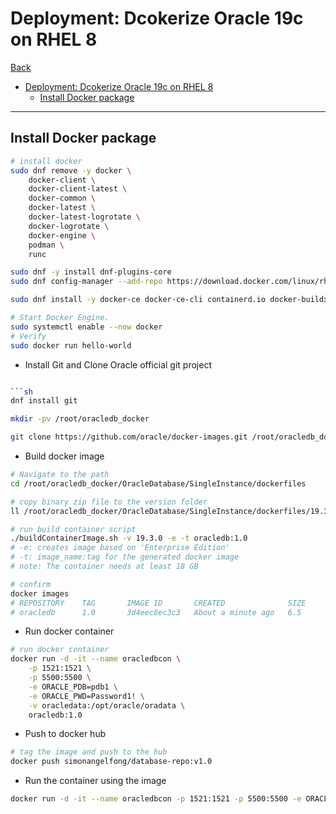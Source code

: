 # Deployment: Dcokerize Oracle 19c on RHEL 8

[Back](../README.md)

- [Deployment: Dcokerize Oracle 19c on RHEL 8](#deployment-dcokerize-oracle-19c-on-rhel-8)
  - [Install Docker package](#install-docker-package)

---

## Install Docker package

```sh
# install docker
sudo dnf remove -y docker \
    docker-client \
    docker-client-latest \
    docker-common \
    docker-latest \
    docker-latest-logrotate \
    docker-logrotate \
    docker-engine \
    podman \
    runc

sudo dnf -y install dnf-plugins-core
sudo dnf config-manager --add-repo https://download.docker.com/linux/rhel/docker-ce.repo

sudo dnf install -y docker-ce docker-ce-cli containerd.io docker-buildx-plugin docker-compose-plugin

# Start Docker Engine.
sudo systemctl enable --now docker
# Verify
sudo docker run hello-world
```

- Install Git and Clone Oracle official git project

````sh

```sh
dnf install git

mkdir -pv /root/oracledb_docker

git clone https://github.com/oracle/docker-images.git /root/oracledb_docker
````

- Build docker image

```sh
# Navigate to the path
cd /root/oracledb_docker/OracleDatabase/SingleInstance/dockerfiles

# copy binary zip file to the version folder
ll /root/oracledb_docker/OracleDatabase/SingleInstance/dockerfiles/19.3.0/LINUX.X64_193000_db_home.zip

# run build container script
./buildContainerImage.sh -v 19.3.0 -e -t oracledb:1.0
# -e: creates image based on 'Enterprise Edition'
# -t: image_name:tag for the generated docker image
# note: The container needs at least 18 GB

# confirm
docker images
# REPOSITORY    TAG       IMAGE ID       CREATED              SIZE
# oracledb      1.0       3d4eec6ec3c3   About a minute ago   6.5
```

- Run docker container

```sh
# run docker container
docker run -d -it --name oracledbcon \
    -p 1521:1521 \
    -p 5500:5500 \
    -e ORACLE_PDB=pdb1 \
    -e ORACLE_PWD=Password1! \
    -v oracledata:/opt/oracle/oradata \
    oracledb:1.0
```

- Push to docker hub

```sh
# tag the image and push to the hub
docker push simonangelfong/database-repo:v1.0
```

- Run the container using the image

```sh
docker run -d -it --name oracledbcon -p 1521:1521 -p 5500:5500 -e ORACLE_PDB=pdb1 -e ORACLE_PWD=SecurePassword!234 -v oracledata:/opt/oracle/oradata simonangelfong/database-repo:v1.0
```
